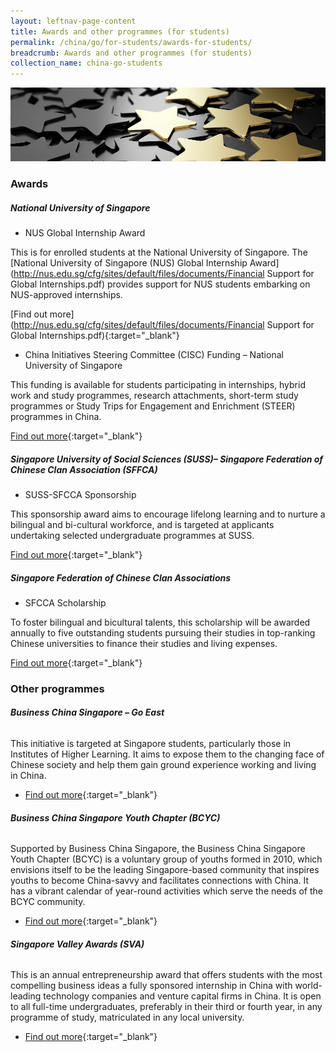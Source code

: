```yaml
---
layout: leftnav-page-content
title: Awards and other programmes (for students)
permalink: /china/go/for-students/awards-for-students/
breadcrumb: Awards and other programmes (for students)
collection_name: china-go-students
---
```


<img src="\images\asean-students\awards-students.jpg" alt="awards students banner" style="width:800px;" />

### **Awards**



##### **National University of Singapore**

- NUS Global Internship Award

This is for enrolled students at the National University of Singapore. The [National University of Singapore (NUS) Global Internship Award](http://nus.edu.sg/cfg/sites/default/files/documents/Financial Support for Global Internships.pdf) provides support for NUS students embarking on NUS-approved internships.

[Find out more](http://nus.edu.sg/cfg/sites/default/files/documents/Financial Support for Global Internships.pdf){:target="_blank"}

- China Initiatives Steering Committee (CISC) Funding – National University of Singapore

This funding is available for students participating in internships, hybrid work and study programmes, research attachments, short-term study programmes or Study Trips for Engagement and Enrichment (STEER) programmes in China.

[Find out more](http://www.nus.edu.sg/iro/fa/sch/out/cisc.html){:target="_blank"}



##### Singapore University of Social Sciences (SUSS)– Singapore Federation of Chinese Clan Association (SFFCA)

- SUSS-SFCCA Sponsorship

This sponsorship award aims to encourage lifelong learning and to nurture a bilingual and bi-cultural workforce, and is targeted at applicants undertaking selected undergraduate programmes at SUSS.

[Find out more](http://www.sfcca.sg/en/scholarship/unisim){:target="_blank"}



##### Singapore Federation of Chinese Clan Associations

- SFCCA Scholarship

To foster bilingual and bicultural talents, this scholarship will be awarded annually to five outstanding students pursuing their studies in top-ranking Chinese universities to finance their studies and living expenses.

[Find out more](http://www.sfcca.sg/en/scholarship/sfccascholarship){:target="_blank"}



### Other programmes

###### **Business China Singapore – Go East**

This initiative is targeted at Singapore students, particularly those in Institutes of Higher Learning. It aims to expose them to the changing face of Chinese society and help them gain ground experience working and living in China.

- [Find out more](http://www.businesschina.org.sg/en.php/initiatives/goeast){:target="_blank"}



###### **Business China Singapore Youth Chapter (BCYC)**

Supported by Business China Singapore, the Business China Singapore Youth Chapter (BCYC) is a voluntary group of youths formed in 2010, which envisions itself to be the leading Singapore-based community that inspires youths to become China-savvy and facilitates connections with China. It has a vibrant calendar of year-round activities which serve the needs of the BCYC community.

- [Find out more](https://www.businesschina.org.sg/en.php/initiatives/goeast/programmes/15){:target="_blank"}



###### **Singapore Valley Awards (SVA)**

This is an annual entrepreneurship award that offers students with the most compelling business ideas a fully sponsored internship in China with world-leading technology companies and venture capital firms in China. It is open to all full-time undergraduates, preferably in their third or fourth year, in any programme of study, matriculated in any local university.

- [Find out more](http://www.singaporevalleyawards.com/index.html){:target="_blank"}